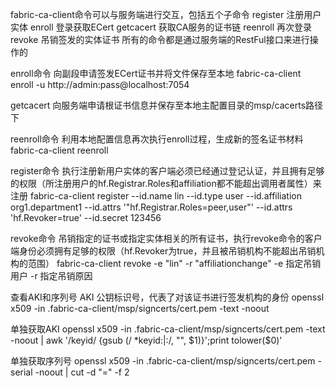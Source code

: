 fabric-ca-client命令可以与服务端进行交互，包括五个子命令
register 注册用户实体
enroll 登录获取ECert
getcacert 获取CA服务的证书链
reenroll 再次登录
revoke 吊销签发的实体证书
所有的命令都是通过服务端的RestFul接口来进行操作的

enroll命令
向副段申请签发ECert证书并将文件保存至本地
fabric-ca-client enroll -u http://admin:pass@localhost:7054

getcacert
向服务端申请根证书信息并保存至本地主配置目录的msp/cacerts路径下

reenroll命令
利用本地配置信息再次执行enroll过程，生成新的签名证书材料
fabric-ca-client reenroll

register命令
执行注册新用户实体的客户端必须已经通过登记认证，并且拥有足够的权限（所注册用户的hf.Registrar.Roles和affiliation都不能超出调用者属性）来注册
fabric-ca-client register --id.name lin --id.type user --id.affiliation org1.department1 --id.attrs '"hf.Registrar.Roles=peer,user"' --id.attrs 'hf.Revoker=true' --id.secret 123456

revoke命令
吊销指定的证书或指定实体相关的所有证书，执行revoke命令的客户端身份必须拥有足够的权限（hf.Revoker为true，并且被吊销机构不能超出吊销机构的范围）
fabric-ca-client revoke -e "lin" -r "affiliationchange"
-e 指定吊销用户
-r 指定吊销原因

查看AKI和序列号
AKI 公钥标识号，代表了对该证书进行签发机构的身份
openssl x509 -in .fabric-ca-client/msp/signcerts/cert.pem -text -noout

单独获取AKI
openssl x509 -in .fabric-ca-client/msp/signcerts/cert.pem -text -noout | awk '/keyid/ {gsub (/ *keyid:|:/, "", $1)}';print tolower($0)'

单独获取序列号
openssl x509 -in .fabric-ca-client/msp/signcerts/cert.pem -serial -noout | cut -d "=" -f 2
